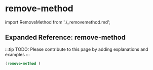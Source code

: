 # remove-method

import RemoveMethod from './_removemethod.md';

<RemoveMethod />

## Expanded Reference: remove-method

:::tip
TODO: Please contribute to this page by adding explanations and examples
:::

```lisp
(remove-method )
```
